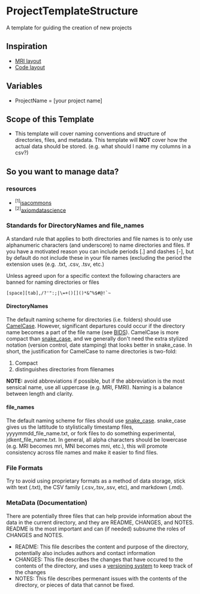 # ProjectTemplateStructure
A template for guiding the creation of new projects

## Inspiration
- [MRI layout](http://nikola.me/folder_structure.html)
- [Code layout](https://drivendata.github.io/cookiecutter-data-science/)

## Variables
- ProjectName = [your project name]

## Scope of this Template
- This template will cover naming conventions and structure of directories, files, and metadata.
  This template will **NOT** cover how the actual data should be stored. (e.g. what should I name my columns in a csv?)

## So you want to manage data?
### resources
- <sup>[1]</sup>[isacommons](http://www.isacommons.org/index.html)
- <sup>[2]</sup>[axiomdatascience](http://www.axiomdatascience.com/best-practices/index.html#)

### Standards for DirectoryNames and file_names
A standard rule that applies to both directories and file names is to only use alphanumeric characters (and underscore) to name directories and files.
If you have a motivated reason you can include periods [.] and dashes [-], but by default do not include these in your file names (excluding the period the extension uses (e.g. .txt, .csv, .tsv, etc.)

Unless agreed upon for a specific context the following characters are banned for naming directories or files
```
[space][tab],/?'":;|\=+()[]()*&^%$#@!`~
```
#### DirectoryNames
The default naming scheme for directories (i.e. folders) should use [CamelCase](https://en.wikipedia.org/wiki/Camel_case).
However, significant departures could occur if the directory name becomes a part of the file name (see [BIDS](http://bids.neuroimaging.io/bids_spec1.0.2.pdf)). CamelCase is more compact than [snake_case](https://en.wikipedia.org/wiki/Snake_case), and we generally don't need the extra stylized notation (version control, date stamping) that looks better in snake_case. In short, the justification for CamelCase to name directories is two-fold:
1. Compact
2. distinguishes directories from filenames

**NOTE:** avoid abbreviations if possible, but if the abbreviation is the most sensical name, use all uppercase (e.g. MRI, FMRI). Naming is a balance between length and clarity.

#### file_names
The default naming scheme for files should use [snake_case](https://en.wikipedia.org/wiki/Snake_case). snake_case gives us the lattitude to stylistically timestamp files, yyyymmdd_file_name.txt, or fork files to do something experimental, jdkent_file_name.txt. In general, all alpha characters should be lowercase (e.g. MRI becomes mri, MNI becomes mni, etc.), this will promote consistency across file names and make it easier to find files.

### File Formats
Try to avoid using proprietary formats as a method of data storage, stick with text (.txt), the CSV family (.csv,.tsv,.ssv, etc), and markdown (.md).

### MetaData (Documentation)
There are potentially three files that can help provide information about the data in the current directory, and they are README, CHANGES, and NOTES. README is the most important and can (if needed) subsume the roles of CHANGES and NOTES.

- README: This file describes the content and purpose of the directory, potentially also includes authors and contact information
- CHANGES: This file describes the changes that have occured to the contents of the directory, and uses a [versioning system](http://search.cpan.org/~haarg/CPAN-Changes-0.400002/lib/CPAN/Changes/Spec.pod) to keep track of the changes
- NOTES: This file describes permenant issues with the contents of the directory, or pieces of data that cannot be fixed.

